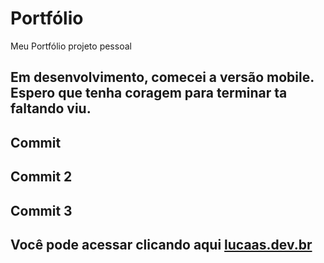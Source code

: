 # Portfólio
Meu Portfólio projeto pessoal 

## Em desenvolvimento, comecei a versão mobile. Espero que tenha coragem para terminar ta faltando viu.  
## Commit
## Commit 2
## Commit 3


## Você pode acessar clicando aqui [lucaas.dev.br](lucaas.dev.br)
